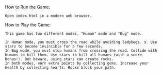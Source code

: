 How to Run the Game:

    Open index.html in a modern web browser.

How to Play the Game:

	This game has two different modes, "Human" mode and "Bug" mode. 

	In Human mode, you must cross the road while avoiding ladybugs. s. Use stars to become invincible for a few seconds. 
	In Bug mode, you must stop humans from crossing the road. Collide with humans to kill them. Use stars to kill all humans (with a score bonus!). But beware, using stars can create rocks.
	In both modes, earn extra points by collecting gems. Increase your health by collecting hearts. Rocks block your path.

